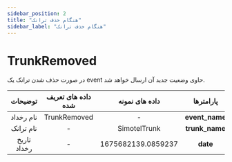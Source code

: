 ```yaml
---
sidebar_position: 2
title: "هنگام حذف ترانک"
sidebar_label: "هنگام حذف ترانک"
---
```

# TrunkRemoved

در صورت حذف شدن ترانک یک event حاوی وضعیت جدید آن ارسال خواهد شد.

<div class="custom-table">

|      توضیحات      | داده های تعریف شده |       داده های نمونه       |  پارامترها |
|:-----------------:|:------------------:|:--------------------------:|:----------:|
| نام رخداد | TrunkRemoved | - | **event_name** |
| نام ترانک | - | SimotelTrunk | **trunk_name** |
| تاریخ رخداد | - | 1675682139.0859237 | **date** |

</div>